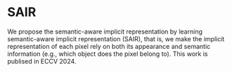 # SAIR
We propose the semantic-aware implicit representation by learning semantic-aware implicit representation (SAIR), that is, we make the implicit representation of each pixel rely on both its appearance and semantic information (e.g., which object does the pixel belong to). This work is publised in ECCV 2024.
